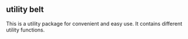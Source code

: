 ## utility belt
This is a utility package for convenient and easy use.
It contains different utility functions.
